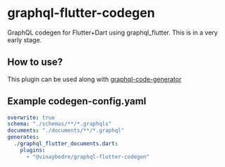 # graphql-flutter-codegen
GraphQL codegen for Flutter+Dart using graphql_flutter. This is in a very early stage.

## How to use?
This plugin can be used along with [graphql-code-generator](https://graphql-code-generator.com/)

## Example codegen-config.yaml
```yaml
overwrite: true
schema: "./schemas/**/*.graphqls"
documents: "./documents/**/*.graphql"
generates:
  ./graphql_flutter_documents.dart:
    plugins:
      - "@vinaybedre/graphql-flutter-codegen"
```